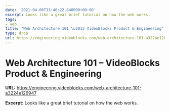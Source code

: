 ```yaml
---
date: '2021-04-06T13:40:22.840000+00:00'
excerpt: Looks like a great brief tutorial on how the web works.
tags:
- web
title: "Web Architecture 101 \u2013 VideoBlocks Product & Engineering"
type: drop
url: https://engineering.videoblocks.com/web-architecture-101-a3224e126947
---
```


# Web Architecture 101 – VideoBlocks Product & Engineering

**URL:** https://engineering.videoblocks.com/web-architecture-101-a3224e126947

**Excerpt:** Looks like a great brief tutorial on how the web works.
